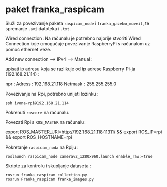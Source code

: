 # paket franka_raspicam

Služi za povezivanje paketa `raspicam_node` i  `franka_gazebo_moveit`, te spremanje `.avi` datoteka i `.txt`.


Wired connection:
Na računalu je potrebno najprije stvoriti Wired Connection koje omogućuje povezivanje RaspberryPi s računalom uz pomoć ethernet veze.

Add new connection --> IPv4 --> Manual :

upisati ip adresu koja se razlikuje od ip  adrese Raspberry Pi-ja (192.168.21.114) :

npr : Adress :  192.168.21.118 Netmask : 255.255.255.0

Povezivanje na Rpi, potrebno unijeti lozinku :
```
ssh ivona-rpi@192.168.21.114 
```


Pokrenuti `roscore` na računalu.
 
Povezati Rpi s `ROS_MASTER` na računalu:

export ROS_MASTER_URI=http://192.168.21.118:11311/ && export ROS_IP=rpi && export ROS_HOSTNAME=rpi

Pokretanje `raspicam_noda` na Rpiju :
```
roslaunch raspicam_node camerav2_1280x960.launch enable_raw:=true
```
Skripte za kontrolu i skupljanje dataseta :
```
rosrun franka_raspicam collection.py
rosrun Franka_raspicam franka_images.py
```

